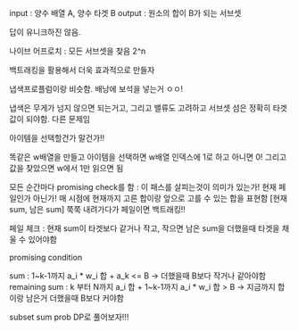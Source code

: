 input : 양수 배열 A, 양수 타겟 B
output : 원소의 합이 B가 되는 서브셋

답이 유니크하진 않음.

나이브 어프로치 : 모든 서브셋을 찾음 2^n

백트래킹을 활용해서 더욱 효과적으로 만들자

냅색프로플럼이랑 비슷함. 배낭에 보석을 넣는거 ㅇㅇ!

냅색은 무게가 넘지 않으면 되는거고, 그리고 밸류도 고려하고
서브셋 섬은 정확히 타겟 값이 되야함.
다른 문제임

아이템을 선택할건가 말건가!!

똑같은 w배열을 만들고 아이템을 선택하면 w배열 인덱스에 1로 하고 아니면 0!
그리고 값을 찾았으면 w에서 1만 읽으면 됨

모든 순간마다 promising check를 함 : 이 패스를 살피는것이 의미가 있는가! 현재 페일인가 아닌가!
매 시점에 현재까지 고른 합이랑 앞으로 고를 수 있는 합을 표현함 [현재sum, 남은 sum]
쭉쭉 내려가다가 페일이면 백트래킹!!

페일 체크 : 현재 sum이 타겟보다 같거나 작고, 작으면 남은 sum을 더했을때 타겟을 채울 수 있어야함

promising condition

sum : 1~k-1까지 a_i \* w_i 합 + a_k <= B -> 더했을때 B보다 작거나 같아야함
remaining sum : k 부터 N까지 a_i 합 + 1~k-1까지 a_i \* w_i 합 > B -> 지금까지 합이랑 남은거 더했을때 B보다 커야함

subset sum prob DP로 풀어보자!!!
